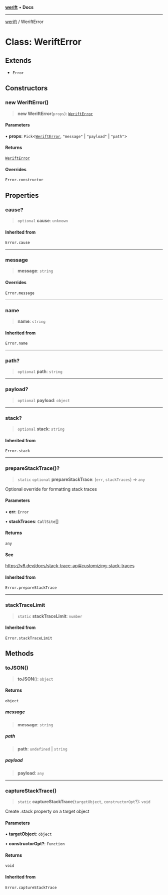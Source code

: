 [**werift**](../README.md) • **Docs**

***

[werift](../globals.md) / WeriftError

# Class: WeriftError

## Extends

- `Error`

## Constructors

### new WeriftError()

> **new WeriftError**(`props`): [`WeriftError`](WeriftError.md)

#### Parameters

• **props**: `Pick`\<[`WeriftError`](WeriftError.md), `"message"` \| `"payload"` \| `"path"`\>

#### Returns

[`WeriftError`](WeriftError.md)

#### Overrides

`Error.constructor`

## Properties

### cause?

> `optional` **cause**: `unknown`

#### Inherited from

`Error.cause`

***

### message

> **message**: `string`

#### Overrides

`Error.message`

***

### name

> **name**: `string`

#### Inherited from

`Error.name`

***

### path?

> `optional` **path**: `string`

***

### payload?

> `optional` **payload**: `object`

***

### stack?

> `optional` **stack**: `string`

#### Inherited from

`Error.stack`

***

### prepareStackTrace()?

> `static` `optional` **prepareStackTrace**: (`err`, `stackTraces`) => `any`

Optional override for formatting stack traces

#### Parameters

• **err**: `Error`

• **stackTraces**: `CallSite`[]

#### Returns

`any`

#### See

https://v8.dev/docs/stack-trace-api#customizing-stack-traces

#### Inherited from

`Error.prepareStackTrace`

***

### stackTraceLimit

> `static` **stackTraceLimit**: `number`

#### Inherited from

`Error.stackTraceLimit`

## Methods

### toJSON()

> **toJSON**(): `object`

#### Returns

`object`

##### message

> **message**: `string`

##### path

> **path**: `undefined` \| `string`

##### payload

> **payload**: `any`

***

### captureStackTrace()

> `static` **captureStackTrace**(`targetObject`, `constructorOpt`?): `void`

Create .stack property on a target object

#### Parameters

• **targetObject**: `object`

• **constructorOpt?**: `Function`

#### Returns

`void`

#### Inherited from

`Error.captureStackTrace`
